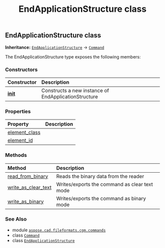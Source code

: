 ﻿---
title: EndApplicationStructure class
second_title: Aspose.CAD for Python via .NET API References
description: 
type: docs
weight: 710
url: /python-net/aspose.cad.fileformats.cgm.commands/endapplicationstructure/
is_root: false
---

## EndApplicationStructure class



**Inheritance:** [`EndApplicationStructure`](/cad/python-net/aspose.cad.fileformats.cgm.commands/endapplicationstructure) → 
[`Command`](/cad/python-net/aspose.cad.fileformats.cgm.commands/command)



The EndApplicationStructure type exposes the following members:

### Constructors
| Constructor | Description |
| :- | :- |
| [__init__](/cad/python-net/aspose.cad.fileformats.cgm.commands/endapplicationstructure/__init__/#aspose.cad.fileformats.cgm.CgmFile) | Constructs a new instance of EndApplicationStructure |


### Properties
| Property | Description |
| :- | :- |
| [element_class](/cad/python-net/aspose.cad.fileformats.cgm.commands/endapplicationstructure/element_class) |  |
| [element_id](/cad/python-net/aspose.cad.fileformats.cgm.commands/endapplicationstructure/element_id) |  |


### Methods
| Method | Description |
| :- | :- |
| [read_from_binary](/cad/python-net/aspose.cad.fileformats.cgm.commands/endapplicationstructure/read_from_binary/#aspose.cad.fileformats.cgm.IBinaryReader) | Reads the binary data from the reader |
| [write_as_clear_text](/cad/python-net/aspose.cad.fileformats.cgm.commands/endapplicationstructure/write_as_clear_text/#aspose.cad.fileformats.cgm.IClearTextWriter) | Writes/exports the command as clear text mode |
| [write_as_binary](/cad/python-net/aspose.cad.fileformats.cgm.commands/endapplicationstructure/write_as_binary/#aspose.cad.fileformats.cgm.IBinaryWriter) | Writes/exports the command as binary mode |



### See Also
* module [`aspose.cad.fileformats.cgm.commands`](..)
* class [`Command`](/cad/python-net/aspose.cad.fileformats.cgm.commands/command)
* class [`EndApplicationStructure`](/cad/python-net/aspose.cad.fileformats.cgm.commands/endapplicationstructure)
